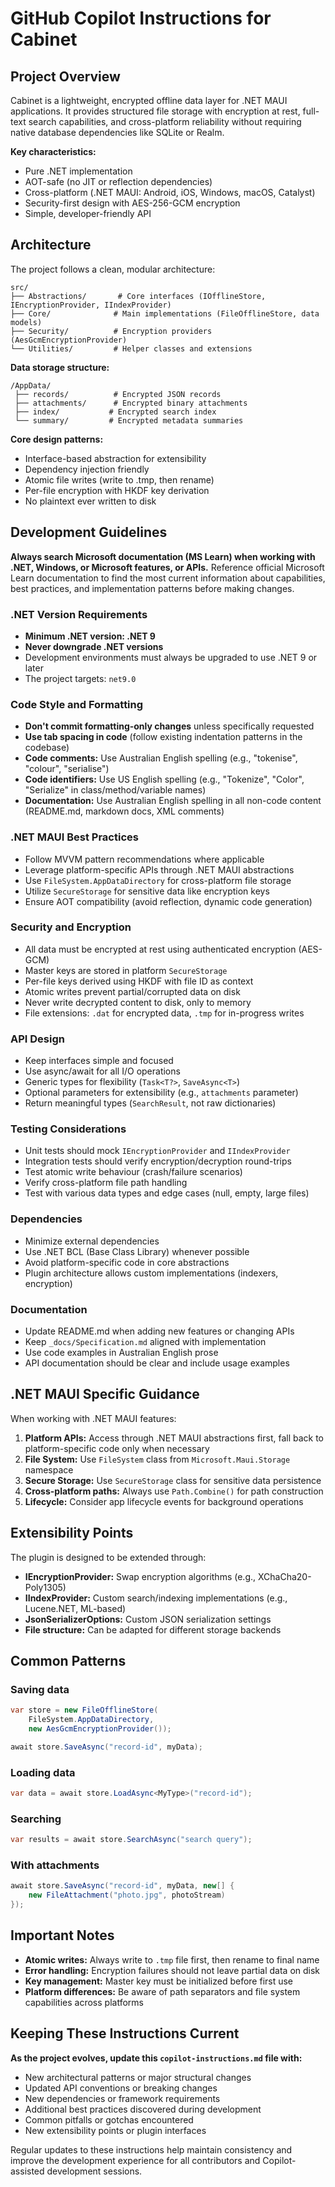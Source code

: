 # GitHub Copilot Instructions for Cabinet

## Project Overview

Cabinet is a lightweight, encrypted offline data layer for .NET MAUI applications. It provides structured file storage with encryption at rest, full-text search capabilities, and cross-platform reliability without requiring native database dependencies like SQLite or Realm.

**Key characteristics:**
- Pure .NET implementation
- AOT-safe (no JIT or reflection dependencies)
- Cross-platform (.NET MAUI: Android, iOS, Windows, macOS, Catalyst)
- Security-first design with AES-256-GCM encryption
- Simple, developer-friendly API

## Architecture

The project follows a clean, modular architecture:

```
src/
├── Abstractions/       # Core interfaces (IOfflineStore, IEncryptionProvider, IIndexProvider)
├── Core/              # Main implementations (FileOfflineStore, data models)
├── Security/          # Encryption providers (AesGcmEncryptionProvider)
└── Utilities/         # Helper classes and extensions
```

**Data storage structure:**
```
/AppData/
 ├── records/          # Encrypted JSON records
 ├── attachments/      # Encrypted binary attachments
 ├── index/           # Encrypted search index
 └── summary/         # Encrypted metadata summaries
```

**Core design patterns:**
- Interface-based abstraction for extensibility
- Dependency injection friendly
- Atomic file writes (write to .tmp, then rename)
- Per-file encryption with HKDF key derivation
- No plaintext ever written to disk

## Development Guidelines

**Always search Microsoft documentation (MS Learn) when working with .NET, Windows, or Microsoft features, or APIs.** Reference official Microsoft Learn documentation to find the most current information about capabilities, best practices, and implementation patterns before making changes.

### .NET Version Requirements

- **Minimum .NET version: .NET 9**
- **Never downgrade .NET versions**
- Development environments must always be upgraded to use .NET 9 or later
- The project targets: `net9.0`

### Code Style and Formatting

- **Don't commit formatting-only changes** unless specifically requested
- **Use tab spacing in code** (follow existing indentation patterns in the codebase)
- **Code comments:** Use Australian English spelling (e.g., "tokenise", "colour", "serialise")
- **Code identifiers:** Use US English spelling (e.g., "Tokenize", "Color", "Serialize" in class/method/variable names)
- **Documentation:** Use Australian English spelling in all non-code content (README.md, markdown docs, XML comments)

### .NET MAUI Best Practices

- Follow MVVM pattern recommendations where applicable
- Leverage platform-specific APIs through .NET MAUI abstractions
- Use `FileSystem.AppDataDirectory` for cross-platform file storage
- Utilize `SecureStorage` for sensitive data like encryption keys
- Ensure AOT compatibility (avoid reflection, dynamic code generation)

### Security and Encryption

- All data must be encrypted at rest using authenticated encryption (AES-GCM)
- Master keys are stored in platform `SecureStorage`
- Per-file keys derived using HKDF with file ID as context
- Atomic writes prevent partial/corrupted data on disk
- Never write decrypted content to disk, only to memory
- File extensions: `.dat` for encrypted data, `.tmp` for in-progress writes

### API Design

- Keep interfaces simple and focused
- Use async/await for all I/O operations
- Generic types for flexibility (`Task<T?>`, `SaveAsync<T>`)
- Optional parameters for extensibility (e.g., `attachments` parameter)
- Return meaningful types (`SearchResult`, not raw dictionaries)

### Testing Considerations

- Unit tests should mock `IEncryptionProvider` and `IIndexProvider`
- Integration tests should verify encryption/decryption round-trips
- Test atomic write behaviour (crash/failure scenarios)
- Verify cross-platform file path handling
- Test with various data types and edge cases (null, empty, large files)

### Dependencies

- Minimize external dependencies
- Use .NET BCL (Base Class Library) whenever possible
- Avoid platform-specific code in core abstractions
- Plugin architecture allows custom implementations (indexers, encryption)

### Documentation

- Update README.md when adding new features or changing APIs
- Keep `_docs/Specification.md` aligned with implementation
- Use code examples in Australian English prose
- API documentation should be clear and include usage examples

## .NET MAUI Specific Guidance

When working with .NET MAUI features:

1. **Platform APIs:** Access through .NET MAUI abstractions first, fall back to platform-specific code only when necessary
2. **File System:** Use `FileSystem` class from `Microsoft.Maui.Storage` namespace
3. **Secure Storage:** Use `SecureStorage` class for sensitive data persistence
4. **Cross-platform paths:** Always use `Path.Combine()` for path construction
5. **Lifecycle:** Consider app lifecycle events for background operations

## Extensibility Points

The plugin is designed to be extended through:

- **IEncryptionProvider:** Swap encryption algorithms (e.g., XChaCha20-Poly1305)
- **IIndexProvider:** Custom search/indexing implementations (e.g., Lucene.NET, ML-based)
- **JsonSerializerOptions:** Custom JSON serialization settings
- **File structure:** Can be adapted for different storage backends

## Common Patterns

### Saving data
```csharp
var store = new FileOfflineStore(
    FileSystem.AppDataDirectory,
    new AesGcmEncryptionProvider());

await store.SaveAsync("record-id", myData);
```

### Loading data
```csharp
var data = await store.LoadAsync<MyType>("record-id");
```

### Searching
```csharp
var results = await store.SearchAsync("search query");
```

### With attachments
```csharp
await store.SaveAsync("record-id", myData, new[] {
    new FileAttachment("photo.jpg", photoStream)
});
```

## Important Notes

- **Atomic writes:** Always write to `.tmp` file first, then rename to final name
- **Error handling:** Encryption failures should not leave partial data on disk
- **Key management:** Master key must be initialized before first use
- **Platform differences:** Be aware of path separators and file system capabilities across platforms

## Keeping These Instructions Current

**As the project evolves, update this `copilot-instructions.md` file with:**
- New architectural patterns or major structural changes
- Updated API conventions or breaking changes
- New dependencies or framework requirements
- Additional best practices discovered during development
- Common pitfalls or gotchas encountered
- New extensibility points or plugin interfaces

Regular updates to these instructions help maintain consistency and improve the development experience for all contributors and Copilot-assisted development sessions.
